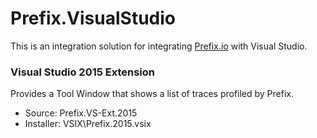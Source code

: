 # Prefix.VisualStudio

This is an integration solution for integrating [Prefix.io](http://www.prefix.io) with Visual Studio.


### Visual Studio 2015 Extension

Provides a Tool Window that shows a list of traces profiled by Prefix. 

* Source: Prefix.VS-Ext.2015
* Installer: VSIX\Prefix.2015.vsix


